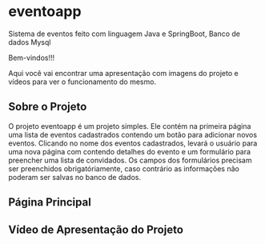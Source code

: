 # eventoapp
Sistema de eventos feito com linguagem Java e SpringBoot, Banco de dados Mysql


Bem-vindos!!!

Aqui você vai encontrar uma apresentação com imagens do projeto e vídeos para ver o funcionamento do mesmo. 

## Sobre o Projeto
O projeto eventoapp é um projeto simples. Ele contém  na primeira página uma lista de eventos cadastrados contendo um botão para adicionar novos eventos. Clicando no nome dos
eventos cadastrados, levará o usuário para uma nova página com contendo detalhes do evento e um formulário para preencher uma lista de convidados. Os campos dos formulários precisam
ser preenchidos obrigatóriamente, caso contrário as informações não poderam ser salvas no banco de dados. 

## Página Principal



## Vídeo de Apresentação do Projeto




